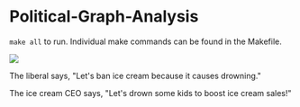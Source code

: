 # Political-Graph-Analysis
`make all` to run. Individual make commands can be found in the Makefile.

![](http://freeyourintellect.angerisagift.com/wordpress/wp-content/uploads/ice-cream-vs-drowning.jpg)

The liberal says, "Let's ban ice cream because it causes drowning."

The ice cream CEO says, "Let's drown some kids to boost ice cream sales!"
